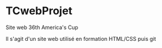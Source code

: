 # TCwebProjet

Site web 36th America's Cup

Il s'agit d'un site web utilisé en formation HTML/CSS puis git
